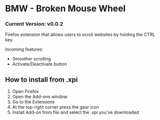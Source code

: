 # BMW - Broken Mouse Wheel
### Current Version: v0.0.2
Firefox extension that allows users to scroll websites by holding the CTRL key.

Incoming features: <br>
- Smoother scrolling <br>
- Activate/Deactivate button

## How to install from .xpi
1. Open Firefox <br>
2. Open the  Add-ons window <br>
3. Go to the Extensions <br>
4. At the top-right corner press the gear icon <br>
5. Install Add-on from file and select the .xpi you've downloaded
